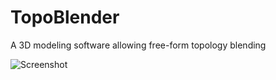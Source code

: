 # TopoBlender
A 3D modeling software allowing free-form topology blending

![Screenshot](http://i.imgur.com/SiQZPbl.png)
